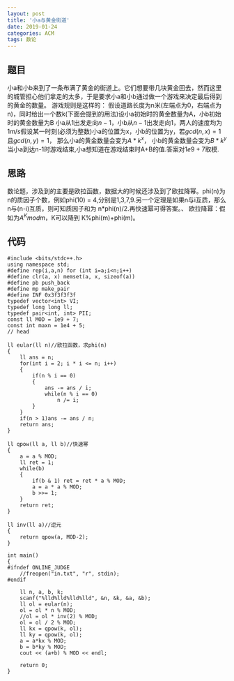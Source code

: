 ```yaml
---
layout: post
title: '小a与黄金街道'
date: 2019-01-24
categories: ACM
tags: 数论
---
```

## 题目
小a和小b来到了一条布满了黄金的街道上。它们想要带几块黄金回去，然而这里的城管担心他们拿走的太多，于是要求小a和小b通过做一个游戏来决定最后得到的黄金的数量。
游戏规则是这样的：
假设道路长度为n米(左端点为0，右端点为n)，同时给出一个数k(下面会提到的用法)设小a初始时的黄金数量为A，小b初始时的黄金数量为B
小a从1出发走向$n-1$，小b从$n-1$出发走向1，两人的速度均为$1m/s$假设某一时刻(必须为整数)小a的位置为x，小b的位置为y，若$gcd(n,x)=1$且$gcd(n,y)=1$，
那么小a的黄金数量会变为$A*k^x$，
小b的黄金数量会变为$B*k^y$
当小a到达n-1时游戏结束,小a想知道在游戏结束时A+B的值.答案对$1e9+7$取模.
## 思路
数论题，涉及到的主要是欧拉函数，数据大的时候还涉及到了欧拉降幂。phi(n)为n的质因子个数，例如phi(10) = 4,分别是1,3,7,9.另一个定理是如果n与i互质，那么n与(n-i)互质，则可知质因子和为 n*phi(n)/2.再快速幂可得答案。、
欧拉降幂：假如为$A^K mod m$，K可以降到 K%phi(m)+phi(m)。
## 代码
```clike
#include <bits/stdc++.h>
using namespace std;
#define rep(i,a,n) for (int i=a;i<n;i++)
#define clr(a, x) memset(a, x, sizeof(a))
#define pb push_back
#define mp make_pair
#define INF 0x3f3f3f3f
typedef vector<int> VI;
typedef long long ll;
typedef pair<int, int> PII;
const ll MOD = 1e9 + 7;
const int maxn = 1e4 + 5;
// head
 
ll eular(ll n)//欧拉函数，求phi(n)
{
    ll ans = n;
    for(int i = 2; i * i <= n; i++)
    {
        if(n % i == 0)
        {
            ans -= ans / i;
            while(n % i == 0)
                n /= i;
        }
    }
    if(n > 1)ans -= ans / n;
    return ans;
}
 
ll qpow(ll a, ll b)//快速幂
{
    a = a % MOD;
    ll ret = 1;
    while(b)
    {
        if(b & 1) ret = ret * a % MOD;
        a = a * a % MOD;
        b >>= 1;
    }
    return ret;
}
 
ll inv(ll a)//逆元
{
    return qpow(a, MOD-2);
}
 
int main()
{
#ifndef ONLINE_JUDGE
    //freopen("in.txt", "r", stdin);
#endif
     
    ll n, a, b, k;
    scanf("%lld%lld%lld%lld", &n, &k, &a, &b);
    ll ol = eular(n);
    ol = ol * n % MOD;
    //ol = ol * inv(2) % MOD;
    ol = ol / 2 % MOD;
    ll kx = qpow(k, ol);
    ll ky = qpow(k, ol);
    a = a*kx % MOD;
    b = b*ky % MOD;
    cout << (a+b) % MOD << endl;
 
    return 0;
}
```